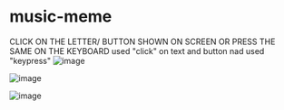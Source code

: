 # music-meme

CLICK ON THE LETTER/ BUTTON SHOWN ON SCREEN OR PRESS THE SAME ON THE KEYBOARD
used "click" on text and button nad used "keypress" 
![image](https://github.com/Mikhil31/music-meme/assets/87228017/66b9d588-6791-4b87-b5cc-b3bfd283d199)




![image](https://github.com/Mikhil31/music-meme/assets/87228017/495dabef-b57d-42db-9923-cac0d35fc887)



![image](https://github.com/Mikhil31/music-meme/assets/87228017/c26b9b04-d278-4d73-a70d-7a48ad42a60b)


